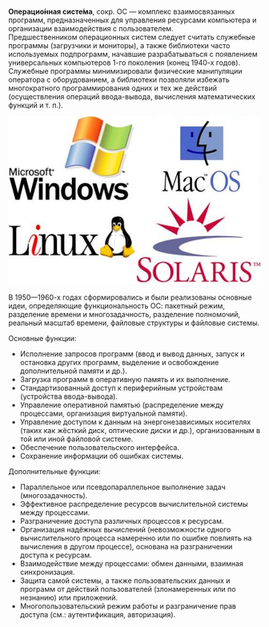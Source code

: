 **Операцио́нная систе́ма**, сокр. ОС — комплекс взаимосвязанных программ, предназначенных для управления ресурсами компьютера и организации взаимодействия с пользователем.  
Предшественником операционных систем следует считать служебные программы (загрузчики и мониторы), а также библиотеки часто используемых подпрограмм, начавшие разрабатываться с появлением универсальных компьютеров 1-го поколения (конец 1940-х годов). Служебные программы минимизировали физические манипуляции оператора с оборудованием, а библиотеки позволяли избежать многократного программирования одних и тех же действий (осуществления операций ввода-вывода, вычисления математических функций и т. п.).


![image5.png](../images/chto-takoie-opieratsionnaia-sistiema_1.png)


В 1950—1960-х годах сформировались и были реализованы основные идеи, определяющие функциональность ОС: пакетный режим, разделение времени и многозадачность, разделение полномочий, реальный масштаб времени, файловые структуры и файловые системы.


Основные функции:


* Исполнение запросов программ (ввод и вывод данных, запуск и остановка других программ, выделение и освобождение дополнительной памяти и др.).
* Загрузка программ в оперативную память и их выполнение.
* Стандартизованный доступ к периферийным устройствам (устройства ввода-вывода).
* Управление оперативной памятью (распределение между процессами, организация виртуальной памяти).
* Управление доступом к данным на энергонезависимых носителях (таких как жёсткий диск, оптические диски и др.), организованным в той или иной файловой системе.
* Обеспечение пользовательского интерфейса.
* Сохранение информации об ошибках системы.


Дополнительные функции:


* Параллельное или псевдопараллельное выполнение задач (многозадачность).
* Эффективное распределение ресурсов вычислительной системы между процессами.
* Разграничение доступа различных процессов к ресурсам.
* Организация надёжных вычислений (невозможности одного вычислительного процесса намеренно или по ошибке повлиять на вычисления в другом процессе), основана на разграничении доступа к ресурсам.
* Взаимодействие между процессами: обмен данными, взаимная синхронизация.
* Защита самой системы, а также пользовательских данных и программ от действий пользователей (злонамеренных или по незнанию) или приложений.
* Многопользовательский режим работы и разграничение прав доступа (см.: аутентификация, авторизация).
